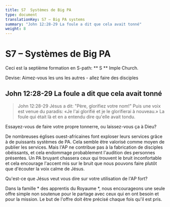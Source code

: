```yaml
---
title: S7  Systèmes de Big PA
type: document
translationKey: S7 – Big PA systems
summary: "John 12:28-29 La foule a dit que cela avait tonné"
weight: 8
---
```

# S7 – Systèmes de Big PA

Ceci est la septième formation en S-path: ** S ** Imple Church.

Devise: Aimez-vous les uns les autres - allez faire des disciples

## John 12:28-29 La foule a dit que cela avait tonné

>   John 12:28-29 Jésus a dit: "Père, glorifiez votre nom!" Puis une voix est venue du paradis: «Je l'ai glorifié et je le glorifierai à nouveau.» La foule qui était là et en a entendu dire qu'elle avait tondu.

Essayez-vous de faire votre propre tonnerre, ou laissez-vous ça à Dieu?

De nombreuses églises ouest-africaines font exploser leurs services grâce à de puissants systèmes de PA. Cela semble être valorisé comme moyen de publier les services. Mais l'AP ne contribue pas à la fabrication de disciples obéissants, et cela endommage probablement l'audition des personnes présentes. Un PA bruyant chassera ceux qui trouvent le bruit inconfortable et cela encourage l'accent mis sur le bruit que nous pouvons faire plutôt que d'écouter la voix calme de Jésus.

Qu'est-ce que Jésus veut vous dire sur votre utilisation de l'AP fort?

Dans la famille * des apprentis du Royaume *, nous encourageons une seule offre simple non soutenue pour le partage avec ceux qui en ont besoin et pour la mission. Le but de l'offre doit être précisé chaque fois qu'il est pris.

